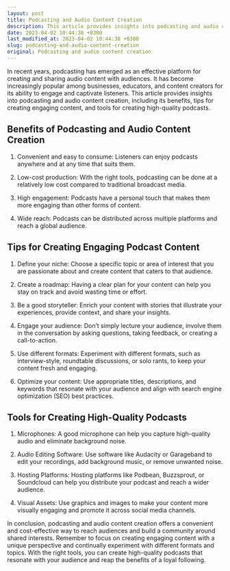 ```yaml
---
layout: post
title: Podcasting and Audio Content Creation
description: This article provides insights into podcasting and audio content creation, including its benefits, tips for creating engaging content and tools for creating high-quality podcasts.
date: 2023-04-02 10:44:38 +0300
last_modified_at: 2023-04-02 10:44:38 +0300
slug: podcasting-and-audio-content-creation
original: Podcasting and audio content creation
---
```

In recent years, podcasting has emerged as an effective platform for creating and sharing audio content with audiences. It has become increasingly popular among businesses, educators, and content creators for its ability to engage and captivate listeners. This article provides insights into podcasting and audio content creation, including its benefits, tips for creating engaging content, and tools for creating high-quality podcasts.

## Benefits of Podcasting and Audio Content Creation

1. Convenient and easy to consume: Listeners can enjoy podcasts anywhere and at any time that suits them.

2. Low-cost production: With the right tools, podcasting can be done at a relatively low cost compared to traditional broadcast media.

3. High engagement: Podcasts have a personal touch that makes them more engaging than other forms of content.

4. Wide reach: Podcasts can be distributed across multiple platforms and reach a global audience.

## Tips for Creating Engaging Podcast Content

1. Define your niche: Choose a specific topic or area of interest that you are passionate about and create content that caters to that audience.

2. Create a roadmap: Having a clear plan for your content can help you stay on track and avoid wasting time or effort.

3. Be a good storyteller: Enrich your content with stories that illustrate your experiences, provide context, and share your insights.

4. Engage your audience: Don’t simply lecture your audience, involve them in the conversation by asking questions, taking feedback, or creating a call-to-action.

5. Use different formats: Experiment with different formats, such as interview-style, roundtable discussions, or solo rants, to keep your content fresh and engaging.

6. Optimize your content: Use appropriate titles, descriptions, and keywords that resonate with your audience and align with search engine optimization (SEO) best practices.

## Tools for Creating High-Quality Podcasts

1. Microphones: A good microphone can help you capture high-quality audio and eliminate background noise.

2. Audio Editing Software: Use software like Audacity or Garageband to edit your recordings, add background music, or remove unwanted noise.

3. Hosting Platforms: Hosting platforms like Podbean, Buzzsprout, or Soundcloud can help you distribute your podcast and reach a wider audience.

4. Visual Assets: Use graphics and images to make your content more visually engaging and promote it across social media channels.

In conclusion, podcasting and audio content creation offers a convenient and cost-effective way to reach audiences and build a community around shared interests. Remember to focus on creating engaging content with a unique perspective and continually experiment with different formats and topics. With the right tools, you can create high-quality podcasts that resonate with your audience and reap the benefits of a loyal following.